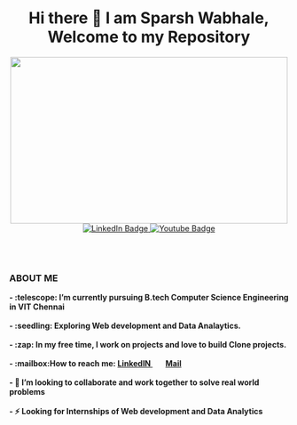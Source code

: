 <h1><b>
<center>
Hi there 👋 
I am Sparsh Wabhale, Welcome to my Repository
</center>
</h1></b>

<div id="header" align="center">
  <img src="https://speed.cy/wp-content/uploads/2022/08/web-developmen-seo.gif" width="500" height ="300"/>
</div>

<div id="badges" align="center">
  <a href="https://www.linkedin.com/in/sparsh-wabhale-0a6696208/">
    <img src="https://img.shields.io/badge/LinkedIn-blue?style=for-the-badge&logo=linkedin&logoColor=white" alt="LinkedIn Badge"/>
  </a>
  <a href="your-youtube-URL">
    <img src="https://img.shields.io/badge/YouTube-red?style=for-the-badge&logo=youtube&logoColor=white" alt="Youtube Badge"/>
  </a>
</div>

<br><br>
<h3><b>ABOUT ME <b></h3>
- :telescope: I’m currently pursuing B.tech Computer Science Engineering in VIT Chennai <br><br>
- :seedling: Exploring Web development and Data Analaytics. <br><br>
- :zap: In my free time, I work on projects and love to build Clone projects.<br><br>
- :mailbox:How to reach me: <a href="https://www.linkedin.com/in/sparsh-wabhale-0a6696208/">
  LinkedIN
  </a> &nbsp;&nbsp;&nbsp;&nbsp;&nbsp;&nbsp; <a href="swabhale@gmail.com"> Mail </a> <br><br>
- 👯 I’m looking to collaborate and work together to solve real world problems<br><br>
- ⚡ Looking for Internships of Web development and Data Analytics <br><br>
<!--
**SparshWabhale/SparshWabhale** is a ✨ _special_ ✨ repository because its `README.md` (this file) appears on your GitHub profile.

Here are some ideas to get you started:

- 🔭 I’m currently working on ...
- 🌱 I’m currently learning ...
- 👯 I’m looking to collaborate on ...
- 🤔 I’m looking for help with ...
- 💬 Ask me about ...
- 📫 How to reach me: ...
- 😄 Pronouns: ...
- ⚡ Fun fact: ...
-->
